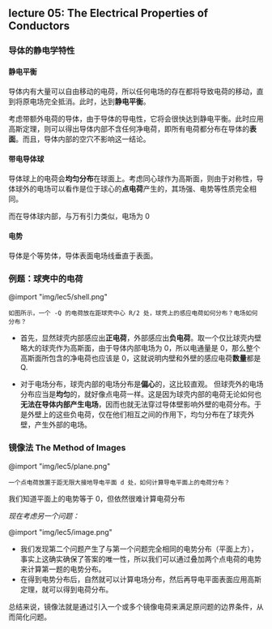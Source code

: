 ## lecture 05: The Electrical Properties of Conductors

### 导体的静电学特性

#### 静电平衡

导体内有大量可以自由移动的电荷，所以任何电场的存在都将导致电荷的移动，直到将原电场完全抵消。此时，达到**静电平衡**。

考虑带额外电荷的导体，由于导体的导电性，它将会很快达到静电平衡。此时应用高斯定理，则可以得出导体内部不含任何净电荷，即所有电荷都分布在导体的**表面**。而且，导体内部的空穴不影响这一结论。

#### 带电导体球

导体球上的电荷会**均匀分布**在球面上。考虑同心球作为高斯面，则由于对称性，导体球外的电场可以看作是位于球心的**点电荷**产生的，其场强、电势等性质完全相同。

而在导体球内部，与万有引力类似，电场为 0

#### 电势

导体是个等势体，导体表面电场线垂直于表面。

### 例题：球壳中的电荷

@import "img/lec5/shell.png"

    如图所示，一个 -Q 的电荷放在距球壳中心 R/2 处，球壳上的感应电荷如何分布？电场如何分布？

- 首先，显然球壳内部感应出**正电荷**，外部感应出**负电荷**。取一个仅比球壳内壁略大的球壳作为高斯面，由于导体内部电场为 0，所以电通量是 0，那么整个高斯面所包含的净电荷也应该是 0，这就说明内壁和外壁的感应电荷**数量**都是 Q.

- 对于电场分布，球壳内部的电场分布是**偏心**的，这比较直观。
  但球壳外的电场分布应当是**均匀**的，就好像点电荷一样。这是因为球壳内部的电荷无论如何也**无法在导体内部产生电场**，因而也就无法穿过导体壁影响外壁的电荷分布。于是外壁上的这些负电荷，仅在他们相互之间的作用下，均匀分布在了球壳外壁，产生外部的电场。

### 镜像法 The Method of Images

@import "img/lec5/plane.png"

    一个点电荷放置于距无限大接地导电平面 d 处，如何计算导电平面上的电荷分布？

我们知道平面上的电势等于 0，但依然很难计算电荷分布

*现在考虑另一个问题：*

@import "img/lec5/image.png"

- 我们发现第二个问题产生了与第一个问题完全相同的电势分布（平面上方），事实上这确实确保了答案的唯一性，所以我们可以通过叠加两个点电荷的电势来计算第一题的电势分布。
- 在得到电势分布后，自然就可以计算电场分布，然后再导电平面表面应用高斯定理，就可以得到电荷分布。

总结来说，镜像法就是通过引入一个或多个镜像电荷来满足原问题的边界条件，从而简化问题。
